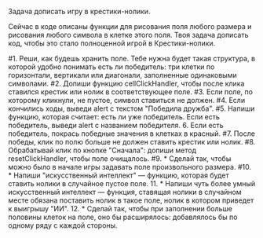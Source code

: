 Задача дописать игру в крестики-нолики.

Сейчас в коде описаны функции для рисования поля любого размера и рисования любого символа в клетке этого поля.
Твоя задача дописать код, чтобы это стало полноценной игрой в Крестики-нолики.

#1. Реши, как будешь хранить поле. Тебе нужна будет такая структура, в которой удобно понимать есть ли победитель: три клетки по горизонтали, вертикали или диагонали, заполненные одинаковыми символами.
#2. Допиши функцию cellClickHandler, чтобы после клика ставился крестик или нолик в соответствующее поле.
#3. Если поле, по которому кликнули, не пустое, символ ставиться не должен.
#4. Если кончились ходы, выведи alert с текстом "Победила дружба".
#5. Напиши функцию, которая считает: есть ли уже победитель. Если есть победитель, выведи alert с названием победителя.
6. Если есть победитель, покрась победные значения в клетках в красный.
#7. После победы, клик по полю больше не должен ставить крестик или нолик.
#8. Обрабатывай клик по кнопке "Сначала": допиши метод resetClickHandler, чтобы поле очищалось.
#9. \* Сделай так, чтобы можно было в начале игры задавать поле произвольного размера.
#10. \* Напиши "искусственный интеллект" — функцию, которая будет ставить нолики в случайное пустое поле.
11. \* Напиши чуть более умный искусственный интеллект — функция, ставящая нолики в случайном месте обязана поставить нолик в такое поле, нолик в котором приведет к выигрышу "ИИ".
12. \* Сделай так, чтобы при заполнении больше половины клеток на поле, оно бы расширялось: добавлялось бы по одному ряду с каждой стороны.
